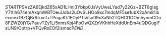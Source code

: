 $START$PSVzZA6EjkdZ65xAD1LHnI3Ybkp0JsVyUweLYad7y22Gz+BZT8glagY7XIh674emAxqmWBTOeuUdbs2uOvSLHOo9xc7mdqMF5se1ubX2xAm81ibexmex1BZCjBrRikxcf+TPogaKk1EOyPTsVso09xXaNh2TQHCt1OOmhynmCOo8FZWZ0jYG/PauvTZy1L/5nmsKpj4FpOwQXZnVKhhHeXddUnEm4uQDGuglFsUN9/Optrp+VFQvRoEOf2ismacP$END$